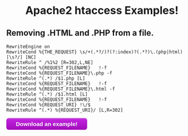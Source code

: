 <style>
.myButton {
	box-shadow:inset 0px 1px 0px 0px #e184f3;
	background:linear-gradient(to bottom, #c123de 5%, #a20dbd 100%);
	background-color:#c123de;
	border-radius:6px;
	border:1px solid #a511c0;
	display:inline-block;
	cursor:pointer;
	color:#ffffff;
	font-family:Arial;
	font-size:15px;
	font-weight:bold;
	padding:6px 24px;
	text-decoration:none;
	text-shadow:0px 1px 0px #9b14b3;
}
.myButton:hover {
	background:linear-gradient(to bottom, #a20dbd 5%, #c123de 100%);
	background-color:#a20dbd;
}
.myButton:active {
	position:relative;
	top:1px;
}
</style>

<h1 align="center">Apache2 htaccess Examples!</h1>

<h2>Removing .HTML and .PHP from a file.</h2>

```
RewriteEngine on 
RewriteCond %{THE_REQUEST} \s/+(.*?/)?(?:index)?(.*?)\.(php|html)[\s?/] [NC]
RewriteRule ^ /%1%2 [R=302,L,NE]
RewriteCond %{REQUEST_FILENAME}   !-f 
RewriteCond %{REQUEST_FILENAME}\.php -f 
RewriteRule ^(.*) /$1.php [L]
RewriteCond %{REQUEST_FILENAME}   !-f 
RewriteCond %{REQUEST_FILENAME}\.html -f
RewriteRule ^(.*) /$1.html [L]
RewriteCond %{REQUEST_FILENAME}   !-f 
RewriteCond %{REQUEST_URI} !\/$
RewriteRule ^(.*) %{REQUEST_URI}/ [L,R=302]
```

<a href="https://apache.mrmagicpie.xyz/examples/htaccess/HTML+PHP.htaccess" class="myButton">Download an example!</a>